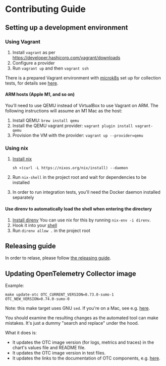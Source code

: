 # Contributing Guide

## Setting up a development environment

### Using Vagrant

1. Install `vagrant` as per <https://developer.hashicorp.com/vagrant/downloads>
1. Configure a provider
1. Run `vagrant up` and then `vagrant ssh`

There is a prepared Vagrant environment with [microk8s](https://microk8s.io/) set up for collection tests, for details see
[here](vagrant/README.md).

#### ARM hosts (Apple M1, and so on)

You'll need to use QEMU instead of VirtualBox to use Vagrant on ARM. The following instructions will assume an M1 Mac as the host:

1. Install QEMU: `brew install qemu`
2. Install the QEMU vagrant provider: `vagrant plugin install vagrant-qemu`
3. Provision the VM with the provider: `vagrant up --provider=qemu`

### Using nix

1. [Install nix](https://nixos.org/download.html)

   ```
   sh <(curl -L https://nixos.org/nix/install) --daemon
   ```

1. Run `nix-shell` in the project root and wait for dependencies to be installed
1. In order to run integration tests, you'll need the Docker daemon installed separately

#### Use direnv to automatically load the shell when entering the directory

1. [Install direnv](https://direnv.net/docs/installation.html) You can use nix for this by running `nix-env -i direnv`.
1. Hook it into your [shell](https://direnv.net/docs/hook.html)
1. Run `direnv allow .` in the project root

## Releasing guide

In order to relase, please follow [the releasing guide][release].

[release]: /docs/release.md

## Updating OpenTelemetry Collector image

Example:

```shell
make update-otc OTC_CURRENT_VERSION=0.73.0-sumo-1 OTC_NEW_VERSION=0.74.0-sumo-0
```

Note: this make target uses GNU `sed`. If you're on a Mac, see e.g. [here](https://stackoverflow.com/a/56007296/4603021).

You should examine the resulting changes as the automated tool can make mistakes. It's just a dummy "search and replace" under the hood.

What it does is:

- It updates the OTC image version (for logs, metrics and traces) in the chart's values file and README file.
- It updates the OTC image version in test files.
- It updates the links to the documentation of OTC components, e.g. [here](./deploy/helm/sumologic/conf/logs/otelcol/config.yaml).
